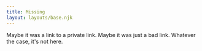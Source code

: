 ```yaml
---
title: Missing
layout: layouts/base.njk
---
```


Maybe it was a link to a private link. Maybe it was just a bad link. Whatever the case, it's not here.

